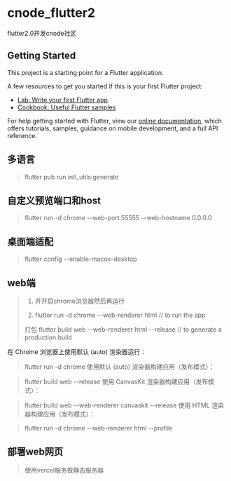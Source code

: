 # cnode_flutter2

flutter2.0开发cnode社区

## Getting Started

This project is a starting point for a Flutter application.

A few resources to get you started if this is your first Flutter project:

- [Lab: Write your first Flutter app](https://flutter.dev/docs/get-started/codelab)
- [Cookbook: Useful Flutter samples](https://flutter.dev/docs/cookbook)

For help getting started with Flutter, view our
[online documentation](https://flutter.dev/docs), which offers tutorials,
samples, guidance on mobile development, and a full API reference.

## 多语言
> flutter pub run intl_utils:generate

## 自定义预览端口和host
> flutter run -d chrome --web-port 55555 --web-hostname 0.0.0.0
>

## 桌面端适配
> flutter config --enable-macos-desktop
>

## web端
> 1. 开开启chrome浏览器然后再运行 
>
> 2. flutter run -d chrome --web-renderer html // to run the app
>
> 打包 flutter build web --web-renderer html --release // to generate a production build

在 Chrome 浏览器上使用默认 (auto) 渲染器运行：

> flutter run -d chrome
使用默认 (auto) 渲染器构建应用（发布模式）：

> flutter build web --release
使用 CanvasKit 渲染器构建应用（发布模式）：

> flutter build web --web-renderer canvaskit --release
使用 HTML 渲染器构建应用（发布模式）：

> flutter run -d chrome --web-renderer html --profile
## 部署web网页
> 使用vercel服务做静态服务器